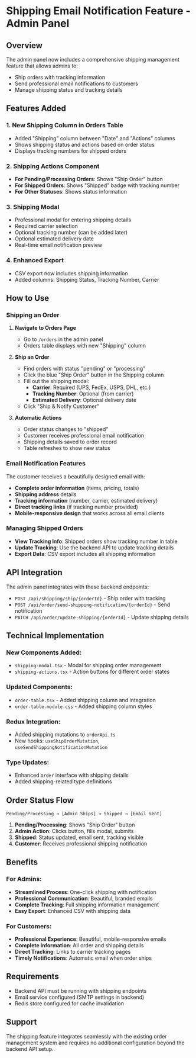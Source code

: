 # Shipping Email Notification Feature - Admin Panel

## Overview
The admin panel now includes a comprehensive shipping management feature that allows admins to:
- Ship orders with tracking information
- Send professional email notifications to customers
- Manage shipping status and tracking details

## Features Added

### 1. **New Shipping Column in Orders Table**
- Added "Shipping" column between "Date" and "Actions" columns
- Shows shipping status and actions based on order status
- Displays tracking numbers for shipped orders

### 2. **Shipping Actions Component**
- **For Pending/Processing Orders**: Shows "Ship Order" button
- **For Shipped Orders**: Shows "Shipped" badge with tracking number
- **For Other Statuses**: Shows status information

### 3. **Shipping Modal**
- Professional modal for entering shipping details
- Required carrier selection
- Optional tracking number (can be added later)
- Optional estimated delivery date
- Real-time email notification preview

### 4. **Enhanced Export**
- CSV export now includes shipping information
- Added columns: Shipping Status, Tracking Number, Carrier

## How to Use

### Shipping an Order

1. **Navigate to Orders Page**
   - Go to `/orders` in the admin panel
   - Orders table displays with new "Shipping" column

2. **Ship an Order**
   - Find orders with status "pending" or "processing"
   - Click the blue "Ship Order" button in the Shipping column
   - Fill out the shipping modal:
     - **Carrier**: Required (UPS, FedEx, USPS, DHL, etc.)
     - **Tracking Number**: Optional (from carrier)
     - **Estimated Delivery**: Optional delivery date
   - Click "Ship & Notify Customer"

3. **Automatic Actions**
   - Order status changes to "shipped"
   - Customer receives professional email notification
   - Shipping details saved to order record
   - Table refreshes to show new status

### Email Notification Features

The customer receives a beautifully designed email with:
- **Complete order information** (items, pricing, totals)
- **Shipping address** details
- **Tracking information** (number, carrier, estimated delivery)
- **Direct tracking links** (if tracking number provided)
- **Mobile-responsive design** that works across all email clients

### Managing Shipped Orders

- **View Tracking Info**: Shipped orders show tracking number in table
- **Update Tracking**: Use the backend API to update tracking details
- **Export Data**: CSV export includes all shipping information

## API Integration

The admin panel integrates with these backend endpoints:

- `POST /api/shipping/ship/{orderId}` - Ship order with tracking
- `POST /api/order/send-shipping-notification/{orderId}` - Send notification
- `PATCH /api/order/update-shipping/{orderId}` - Update shipping details

## Technical Implementation

### New Components Added:
- `shipping-modal.tsx` - Modal for shipping order management
- `shipping-actions.tsx` - Action buttons for different order states

### Updated Components:
- `order-table.tsx` - Added shipping column and integration
- `order-table.module.css` - Added shipping column styles

### Redux Integration:
- Added shipping mutations to `orderApi.ts`
- New hooks: `useShipOrderMutation`, `useSendShippingNotificationMutation`

### Type Updates:
- Enhanced `Order` interface with shipping details
- Added shipping-related type definitions

## Order Status Flow

```
Pending/Processing → [Admin Ships] → Shipped → [Email Sent]
```

1. **Pending/Processing**: Shows "Ship Order" button
2. **Admin Action**: Clicks button, fills modal, submits
3. **Shipped**: Status updated, email sent, tracking visible
4. **Customer**: Receives professional shipping notification

## Benefits

### For Admins:
- **Streamlined Process**: One-click shipping with notification
- **Professional Communication**: Beautiful, branded emails
- **Complete Tracking**: Full shipping information management
- **Easy Export**: Enhanced CSV with shipping data

### For Customers:
- **Professional Experience**: Beautiful, mobile-responsive emails
- **Complete Information**: All order and shipping details
- **Direct Tracking**: Links to carrier tracking pages
- **Timely Notifications**: Automatic email when order ships

## Requirements

- Backend API must be running with shipping endpoints
- Email service configured (SMTP settings in backend)
- Redis store configured for cache invalidation

## Support

The shipping feature integrates seamlessly with the existing order management system and requires no additional configuration beyond the backend API setup.

